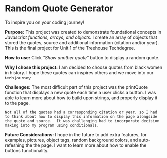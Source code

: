 # Random Quote Generator

To inspire you on your coding journey!

**Purpose:**
    This project was created to demonstrate foundational concepts in *Javascript functions, arrays, and objects.*  I create an array of objects that stored the quotes, source and additional information (citation and/or year).  This is the final project for Unit 1 of the Treehouse Techdegree. 

**How to use:**
    Click *"Show another quote"* button to display a random quote.

**Why I chose this project:**
    I am decided to choose quotes from black women in history.  I hope these quotes can inspires others and we move into our tech journey.

**Challenges:**
    The most difficult part of this project was the printQuote function that displays a new quote each time a user clicks a button.  I was able to learn more about how to build upon strings, and properly display it to the page. 
    
    Not all of the quotes had a corresponding citation or year, so I had to think about how to display this information on the page alongside the quote and source.  It was challenging had to incorporate decision making into my program using conditionals.

**Future Considerations:**
    I hope in the future to add extra features, for examples, pictures, object tags, random background colors, and auto-refeshing the the page.  I want to learn more about how to enable the buttons functionality.  